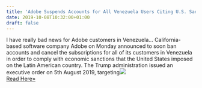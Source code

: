 ```yaml
---
title: 'Adobe Suspends Accounts for All Venezuela Users Citing U.S. Sanctions'
date: 2019-10-08T10:32:00+01:00
draft: false
---
```


I have really bad news for Adobe customers in Venezuela… California-based software company Adobe on Monday announced to soon ban accounts and cancel the subscriptions for all of its customers in Venezuela in order to comply with economic sanctions that the United States imposed on the Latin American country. The Trump administration issued an executive order on 5th August 2019, targeting![](http://feeds.feedburner.com/~r/TheHackersNews/~4/pSZOkSu4hGo)  
[Read Here»](https://thehackernews.com/2019/10/adobe-venezuela-sanctions.html)